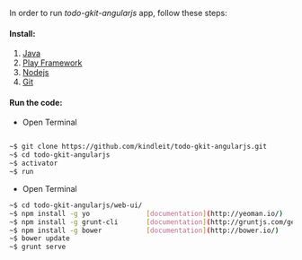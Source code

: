 In order to run *todo-gkit-angularjs* app, follow these steps:

#### Install:

1. [Java](https://www.java.com/en/download/help/download_options.xml)
2. [Play Framework](http://www.playframework.com/download)
3. [Nodejs](http://nodejs.org/download/)
4. [Git](http://git-scm.com/book/en/Getting-Started-Installing-Git])


#### Run the code:

* Open Terminal

```bash

~$ git clone https://github.com/kindleit/todo-gkit-angularjs.git
~$ cd todo-gkit-angularjs
~$ activator
~$ run

```

* Open Terminal

```bash
~$ cd todo-gkit-angularjs/web-ui/
~$ npm install -g yo              [documentation](http://yeoman.io/)
~$ npm install -g grunt-cli       [documentation](http://gruntjs.com/getting-started)
~$ npm install -g bower           [documentation](http://bower.io/)
~$ bower update
~$ grunt serve

```
